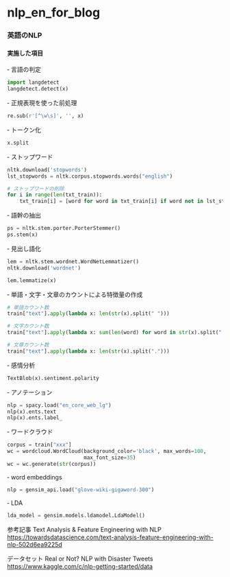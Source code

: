 # nlp_en_for_blog

### 英語のNLP
#### 実施した項目

‐ 言語の判定  
```python
import langdetect 
langdetect.detect(x)
```
‐ 正規表現を使った前処理  
```python
re.sub(r'[^\w\s]', '', x)
```
‐ トークン化  
```python
x.split
```
‐ ストップワード  
```python
nltk.download('stopwords')
lst_stopwords = nltk.corpus.stopwords.words("english")

# ストップワードの削除
for i in range(len(txt_train)):
    txt_train[i] = [word for word in txt_train[i] if word not in lst_stopwords]
```
‐ 語幹の抽出  
```python
ps = nltk.stem.porter.PorterStemmer()
ps.stem(x)
```
‐ 見出し語化  
```python
lem = nltk.stem.wordnet.WordNetLemmatizer()
nltk.download('wordnet')

lem.lemmatize(x)
```
‐ 単語・文字・文章のカウントによる特徴量の作成  
```python
# 単語カウント数
train["text"].apply(lambda x: len(str(x).split(" ")))

# 文字カウント数
train["text"].apply(lambda x: sum(len(word) for word in str(x).split(" ")))

# 文章カウント数
train["text"].apply(lambda x: len(str(x).split(".")))
```
‐ 感情分析  
```python
TextBlob(x).sentiment.polarity
```
‐ アノテーション  
```python
nlp = spacy.load("en_core_web_lg")
nlp(x).ents.text
nlp(x).ents.label_ 
```
‐ ワードクラウド  
```python
corpus = train["xxx"]
wc = wordcloud.WordCloud(background_color='black', max_words=100, 
                         max_font_size=35)
wc = wc.generate(str(corpus))
```
‐ word embeddings  
```python
nlp = gensim_api.load("glove-wiki-gigaword-300")
```
‐ LDA  
```python
lda_model = gensim.models.ldamodel.LdaModel()
```

参考記事 Text Analysis & Feature Engineering with NLP  
https://towardsdatascience.com/text-analysis-feature-engineering-with-nlp-502d6ea9225d

データセット Real or Not? NLP with Disaster Tweets  
https://www.kaggle.com/c/nlp-getting-started/data
